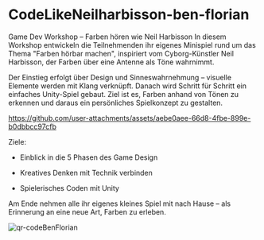# CodeLikeNeilharbisson-ben-florian

Game Dev Workshop – Farben hören wie Neil Harbisson
In diesem Workshop entwickeln die Teilnehmenden ihr eigenes Minispiel rund um das Thema "Farben hörbar machen", inspiriert vom Cyborg-Künstler Neil Harbisson, der Farben über eine Antenne als Töne wahrnimmt.

Der Einstieg erfolgt über Design und Sinneswahrnehmung – visuelle Elemente werden mit Klang verknüpft. Danach wird Schritt für Schritt ein einfaches Unity-Spiel gebaut. Ziel ist es, Farben anhand von Tönen zu erkennen und daraus ein persönliches Spielkonzept zu gestalten.


https://github.com/user-attachments/assets/aebe0aee-66d8-4fbe-899e-b0dbbcc97cfb


Ziele:

+ Einblick in die 5 Phasen des Game Design

+ Kreatives Denken mit Technik verbinden

+ Spielerisches Coden mit Unity

Am Ende nehmen alle ihr eigenes kleines Spiel mit nach Hause – als Erinnerung an eine neue Art, Farben zu erleben.

![qr-codeBenFlorian](https://github.com/user-attachments/assets/17630b65-0933-4033-9a6b-11b304d6baaa)
